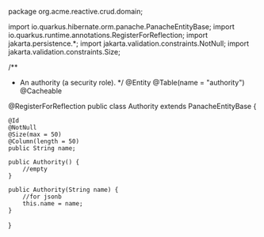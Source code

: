package org.acme.reactive.crud.domain;


import io.quarkus.hibernate.orm.panache.PanacheEntityBase;
import io.quarkus.runtime.annotations.RegisterForReflection;
import jakarta.persistence.*;
import jakarta.validation.constraints.NotNull;
import jakarta.validation.constraints.Size;

/**
 * An authority (a security role).
 */
@Entity
@Table(name = "authority")
@Cacheable

@RegisterForReflection
public class Authority extends PanacheEntityBase {


    @Id
    @NotNull
    @Size(max = 50)
    @Column(length = 50)
    public String name;

    public Authority() {
        //empty
    }

    public Authority(String name) {
        //for jsonb
        this.name = name;
    }


}
